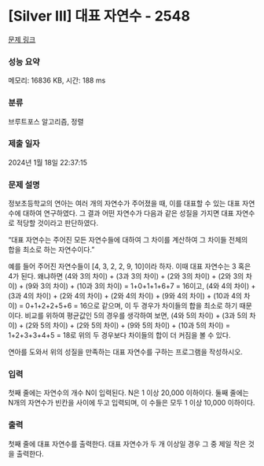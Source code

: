 # [Silver III] 대표 자연수 - 2548 

[문제 링크](https://www.acmicpc.net/problem/2548) 

### 성능 요약

메모리: 16836 KB, 시간: 188 ms

### 분류

브루트포스 알고리즘, 정렬

### 제출 일자

2024년 1월 18일 22:37:15

### 문제 설명

<p>정보초등학교의 연아는 여러 개의 자연수가 주어졌을 때, 이를 대표할 수 있는 대표 자연수에 대하여 연구하였다. 그 결과 어떤 자연수가 다음과 같은 성질을 가지면 대표 자연수로 적당할 것이라고 판단하였다.</p>

<p>“대표 자연수는 주어진 모든 자연수들에 대하여 그 차이를 계산하여 그 차이들 전체의 합을 최소로 하는 자연수이다.”</p>

<p>예를 들어 주어진 자연수들이 [4, 3, 2, 2, 9, 10]이라 하자. 이때 대표 자연수는 3 혹은 4가 된다. 왜냐하면 (4와 3의 차이) + (3과 3의 차이) + (2와 3의 차이) + (2와 3의 차이) + (9와 3의 차이) + (10과 3의 차이) = 1+0+1+1+6+7 = 16이고, (4와 4의 차이) + (3과 4의 차이) + (2와 4의 차이) + (2와 4의 차이) + (9와 4의 차이) + (10과 4의 차이) = 0+1+2+2+5+6 = 16으로 같으며, 이 두 경우가 차이들의 합을 최소로 하기 때문이다. 비교를 위하여 평균값인 5의 경우를 생각하여 보면, (4와 5의 차이) + (3과 5의 차이) + (2와 5의 차이) + (2와 5의 차이) + (9와 5의 차이) + (10과 5의 차이) = 1+2+3+3+4+5 = 18로 위의 두 경우보다 차이들의 합이 더 커짐을 볼 수 있다.</p>

<p>연아를 도와서 위의 성질을 만족하는 대표 자연수를 구하는 프로그램을 작성하시오.</p>

### 입력 

 <p>첫째 줄에는 자연수의 개수 N이 입력된다. N은 1 이상 20,000 이하이다. 둘째 줄에는 N개의 자연수가 빈칸을 사이에 두고 입력되며, 이 수들은 모두 1 이상 10,000 이하이다.</p>

### 출력 

 <p>첫째 줄에 대표 자연수를 출력한다. 대표 자연수가 두 개 이상일 경우 그 중 제일 작은 것을 출력한다.</p>

